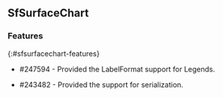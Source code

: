 ## SfSurfaceChart

### Features
{:#sfsurfacechart-features}

* \#247594 - Provided the LabelFormat support for Legends.

* \#243482 - Provided the support for serialization.